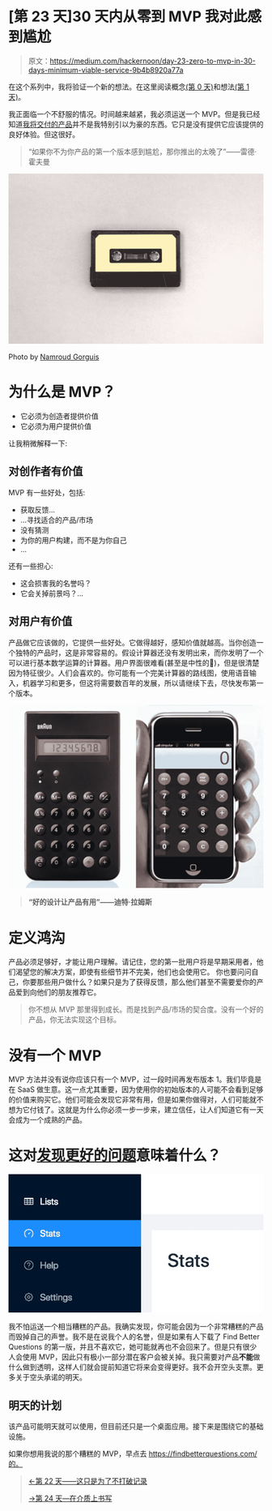 # [第 23 天]30 天内从零到 MVP 我对此感到尴尬

> 原文：<https://medium.com/hackernoon/day-23-zero-to-mvp-in-30-days-minimum-viable-service-9b4b8920a77a>

在这个系列中，我将验证一个新的想法。在这里阅读概念[(第 0 天)](/@EmilBruckner/day-0-zero-to-mvp-in-30-days-what-its-all-about-c39215a531f7)和想法[(第 1 天)](https://hackernoon.com/day-1-zero-to-mvp-in-30-days-idea-plan-69db96f62b3f)。

我正面临一个不舒服的情况。时间越来越紧，我必须运送一个 MVP。但是我已经知道[我将交付的产品](https://findbetterquestions.com/)并不是我特别引以为豪的东西。它只是没有提供它应该提供的良好体验。但这很好。

> “如果你不为你产品的第一个版本感到尴尬，那你推出的太晚了”——雷德·霍夫曼

![](img/c2b9d0225ada2d6d57ff04a55bd78364.png)

Photo by [Namroud Gorguis](https://unsplash.com/photos/FZWivbri0Xk?utm_source=unsplash&utm_medium=referral&utm_content=creditCopyText)

# 为什么是 MVP？

*   它必须为创造者提供价值
*   它必须为用户提供价值

让我稍微解释一下:

## 对创作者有价值

MVP 有一些好处，包括:

*   获取反馈…
*   …寻找适合的产品/市场
*   没有猜测
*   为你的用户构建，而不是为你自己
*   …

还有一些担心:

*   这会损害我的名誉吗？
*   它会关掉前景吗？…

## 对用户有价值

产品做它应该做的，它提供一些好处。它做得越好，感知价值就越高。当你创造一个独特的产品时，这是非常容易的。假设计算器还没有发明出来，而你发明了一个可以进行基本数学运算的计算器。用户界面很难看(甚至是中性的💅)，但是很清楚因为特征很少。人们会喜欢的。你可能有一个完美计算器的路线图，使用语音输入，机器学习和更多，但这将需要数百年的发展，所以请继续下去，尽快发布第一个版本。

![](img/b3c31ec856dacaffc5af035389ee9418.png)

> **“好的设计让产品有用”——迪特·拉姆斯**

# 定义鸿沟

产品必须足够好，才能让用户理解。请记住，您的第一批用户将是早期采用者，他们渴望您的解决方案，即使有些细节并不完美，他们也会使用它。
你也要问问自己，你要那些用户做什么？如果只是为了获得反馈，那么他们甚至不需要爱你的产品爱到向他们的朋友推荐它。

> 你不想从 MVP 那里得到成长。而是找到产品/市场的契合度。没有一个好的产品，你无法实现这个目标。

# 没有一个 MVP

MVP 方法并没有说你应该只有一个 MVP，过一段时间再发布版本 1。我们毕竟是在 SaaS 做生意。这一点尤其重要，因为使用你的初始版本的人可能不会看到足够的价值来购买它。他们可能会发现它非常有用，但是如果你做得对，人们可能就不想为它付钱了。这就是为什么你必须一步一步来，建立信任，让人们知道它有一天会成为一个成熟的产品。

# 这对[发现更好的问题](https://findbetterquestions.com/)意味着什么？

![](img/0627cf8e76d4e4172e15fd286c8ea223.png)

我不怕运送一个相当糟糕的产品。我确实发现，你可能会因为一个非常糟糕的产品而毁掉自己的声誉。我不是在说我个人的名誉，但是如果有人下载了 Find Better Questions 的第一版，并且不喜欢它，她可能就再也不会回来了。但是只有很少人会使用 MVP，因此只有极小一部分潜在客户会被关掉。我只需要对产品**不能**做什么做到透明，这样人们就会提前知道它将来会变得更好。我不会开空头支票。更多关于空头承诺的明天。

## 明天的计划

该产品可能明天就可以使用，但目前还只是一个桌面应用。接下来是围绕它的基础设施。

如果你想用我说的那个糟糕的 MVP，早点去 https://findbetterquestions.com/的。

> [←第 22 天——这只是为了不打破记录](https://hackernoon.com/day-22-zero-to-mvp-in-30-days-this-is-just-for-not-breaking-the-streak-5f661a67049d)
> 
> [→第 24 天—在介质上书写](/@EmilBruckner/day-24-zero-to-mvp-in-30-days-on-writing-on-medium-efb62acd274b)